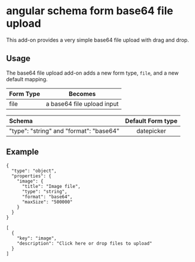 angular schema form base64 file upload
==============================

This add-on provides a very simple base64 file upload with drag and drop.

Usage
-----
The base64 file upload add-on adds a new form type, `file`, and a new default
mapping.

|  Form Type     |   Becomes    |
|:---------------|:------------:|
|  file    |  a base64 file upload input |


| Schema             |   Default Form type  |
|:-------------------|:------------:|
| "type": "string" and "format": "base64"   |   datepicker   |


Example
----
```
{
  "type": "object",
  "properties": {
    "image": {
      "title": "Image file",
      "type": "string",
      "format": "base64",
      "maxSize": "500000"
    }
  }
}
```

```
[
  {
    "key": "image",
    "description": "Click here or drop files to upload"
  }
]
```
